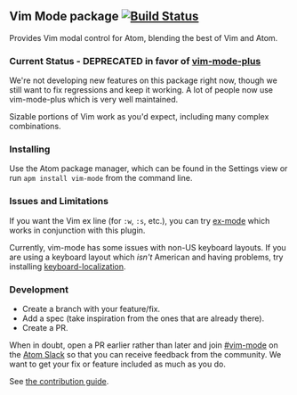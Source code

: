 ## Vim Mode package [![Build Status](https://travis-ci.org/atom/vim-mode.svg?branch=master)](https://travis-ci.org/atom/vim-mode)

Provides Vim modal control for Atom, blending the best of Vim and Atom.

### Current Status - DEPRECATED in favor of [vim-mode-plus](https://github.com/t9md/atom-vim-mode-plus)

We're not developing new features on this package right now, though we still want to fix regressions and keep it working. A lot of people now use vim-mode-plus which is very well maintained.

Sizable portions of Vim work as you'd expect, including many complex combinations.

[prs]: https://github.com/atom/vim-mode/pulls?direction=desc&page=1&sort=created&state=closed
[issues]: https://github.com/atom/vim-mode/issues

### Installing

Use the Atom package manager, which can be found in the Settings view or run `apm install vim-mode` from the command line.

### Issues and Limitations

If you want the Vim ex line (for `:w`, `:s`, etc.), you can try [ex-mode](https://atom.io/packages/ex-mode)
which works in conjunction with this plugin.

Currently, vim-mode has some issues with non-US keyboard layouts. If you are using a keyboard layout which *isn't* American and having problems, try installing [keyboard-localization](https://atom.io/packages/keyboard-localization).

### Development

* Create a branch with your feature/fix.
* Add a spec (take inspiration from the ones that are already there).
* Create a PR.

When in doubt, open a PR earlier rather than later and join [#vim-mode](https://atomio.slack.com/messages/vim-mode/) on the [Atom Slack](http://atom-slack.herokuapp.com/) so that you can receive
feedback from the community. We want to get your fix or feature included as much
as you do.

See [the contribution guide](https://github.com/atom/vim-mode/blob/master/CONTRIBUTING.md).
